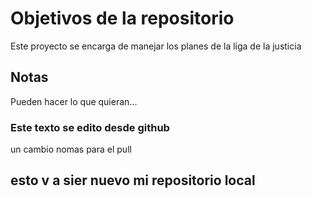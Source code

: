 # Objetivos de la repositorio

Este proyecto se encarga de manejar los planes de la liga de la justicia


## Notas
Pueden hacer lo que quieran...

### Este texto se edito desde github

un cambio nomas para el pull 


## esto v a sier nuevo mi repositorio local 

